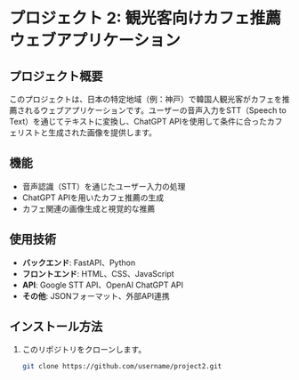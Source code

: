 # プロジェクト 2: 観光客向けカフェ推薦ウェブアプリケーション

## プロジェクト概要
このプロジェクトは、日本の特定地域（例：神戸）で韓国人観光客がカフェを推薦されるウェブアプリケーションです。ユーザーの音声入力をSTT（Speech to Text）を通じてテキストに変換し、ChatGPT APIを使用して条件に合ったカフェリストと生成された画像を提供します。

## 機能
- 音声認識（STT）を通じたユーザー入力の処理
- ChatGPT APIを用いたカフェ推薦の生成
- カフェ関連の画像生成と視覚的な推薦

## 使用技術
- **バックエンド**: FastAPI、Python
- **フロントエンド**: HTML、CSS、JavaScript
- **API**: Google STT API、OpenAI ChatGPT API
- **その他**: JSONフォーマット、外部API連携

## インストール方法
1. このリポジトリをクローンします。
   ```bash
   git clone https://github.com/username/project2.git
